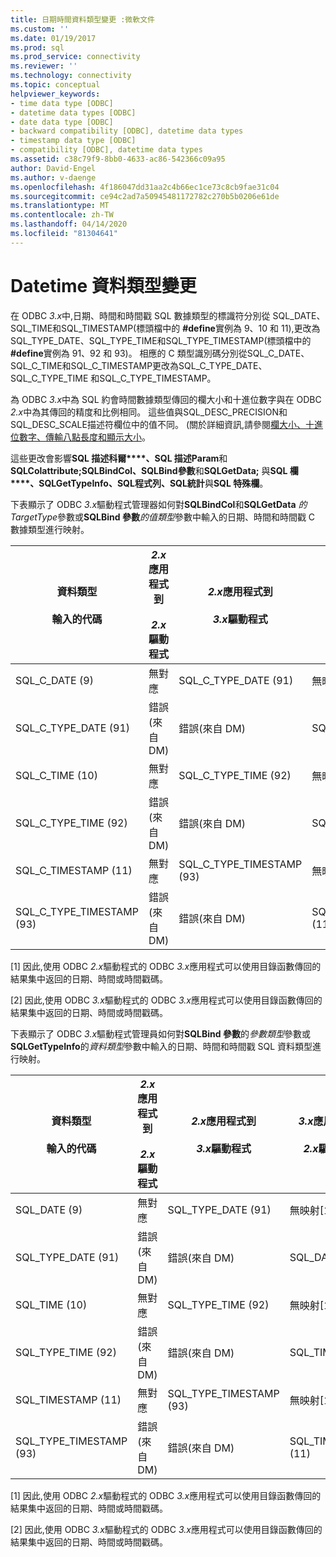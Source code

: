 ```yaml
---
title: 日期時間資料類型變更 :微軟文件
ms.custom: ''
ms.date: 01/19/2017
ms.prod: sql
ms.prod_service: connectivity
ms.reviewer: ''
ms.technology: connectivity
ms.topic: conceptual
helpviewer_keywords:
- time data type [ODBC]
- datetime data types [ODBC]
- date data type [ODBC]
- backward compatibility [ODBC], datetime data types
- timestamp data type [ODBC]
- compatibility [ODBC], datetime data types
ms.assetid: c38c79f9-8bb0-4633-ac86-542366c09a95
author: David-Engel
ms.author: v-daenge
ms.openlocfilehash: 4f186047dd31aa2c4b66ec1ce73c8cb9fae31c04
ms.sourcegitcommit: ce94c2ad7a50945481172782c270b5b0206e61de
ms.translationtype: MT
ms.contentlocale: zh-TW
ms.lasthandoff: 04/14/2020
ms.locfileid: "81304641"
---
```

# <a name="datetime-data-type-changes"></a>Datetime 資料類型變更
在 ODBC *3.x*中,日期、時間和時間戳 SQL 數據類型的標識符分別從 SQL_DATE、SQL_TIME和SQL_TIMESTAMP(標頭檔中的 **#define**實例為 9、10 和 11),更改為SQL_TYPE_DATE、SQL_TYPE_TIME和SQL_TYPE_TIMESTAMP(標頭檔中的 **#define**實例為 91、92 和 93)。 相應的 C 類型識別碼分別從SQL_C_DATE、SQL_C_TIME和SQL_C_TIMESTAMP更改為SQL_C_TYPE_DATE、SQL_C_TYPE_TIME 和SQL_C_TYPE_TIMESTAMP。  
  
 為 ODBC *3.x*中為 SQL 約會時間數據類型傳回的欄大小和十進位數字與在 ODBC *2.x*中為其傳回的精度和比例相同。 這些值與SQL_DESC_PRECISION和SQL_DESC_SCALE描述符欄位中的值不同。 (關於詳細資訊,請參閱[欄大小、十進位數字、傳輸八點長度和顯示大小](../../../odbc/reference/appendixes/column-size-decimal-digits-transfer-octet-length-and-display-size.md)。  
  
 這些更改會影響**SQL 描述科爾****、SQL 描述Param**和**SQLColattribute;****SQLBindCol、SQLBind****參數**和**SQLGetData;** 與**SQL 欄****、SQLGetTypeInfo、SQL****程式列****、SQL統計**與**SQL 特殊欄**。  
  
 下表顯示了 ODBC *3.x*驅動程式管理器如何對**SQLBindCol**和**SQLGetData** *的 TargetType*參數或**SQLBind 參數***的值類型*參數中輸入的日期、時間和時間戳 C 數據類型進行映射。  
  
|資料類型<br /><br /> 輸入的代碼|*2.x*應用程式到<br /><br /> *2.x*驅動程式|*2.x*應用程式到<br /><br /> *3.x*驅動程式|*3.x*應用程式到<br /><br /> *2.x*驅動程式|*3.x*應用程式到<br /><br /> *3.x*驅動程式|  
|--------------------------------|-----------------------------------|-----------------------------------|-----------------------------------|-----------------------------------|  
|SQL_C_DATE (9)|無對應|SQL_C_TYPE_DATE (91)|無映射[1]|SQL_C_TYPE_DATE (91)|  
|SQL_C_TYPE_DATE (91)|錯誤(來自 DM)|錯誤(來自 DM)|SQL_C_DATE (9)|無映射[2]|  
|SQL_C_TIME (10)|無對應|SQL_C_TYPE_TIME (92)|無映射[1]|SQL_C_TYPE_TIME (92)|  
|SQL_C_TYPE_TIME (92)|錯誤(來自 DM)|錯誤(來自 DM)|SQL_C_TIME (10)|無映射[2]|  
|SQL_C_TIMESTAMP (11)|無對應|SQL_C_TYPE_TIMESTAMP (93)|無映射[1]|SQL_C_TYPE_TIMESTAMP (93)|  
|SQL_C_TYPE_TIMESTAMP (93)|錯誤(來自 DM)|錯誤(來自 DM)|SQL_C_TIMESTAMP (11)|無映射[2]|  
  
 [1] 因此,使用 ODBC *2.x*驅動程式的 ODBC *3.x*應用程式可以使用目錄函數傳回的結果集中返回的日期、時間或時間戳碼。  
  
 [2] 因此,使用 ODBC *3.x*驅動程式的 ODBC *3.x*應用程式可以使用目錄函數傳回的結果集中返回的日期、時間或時間戳碼。  
  
 下表顯示了 ODBC *3.x*驅動程式管理員如何對**SQLBind 參數**的*參數類型*參數或**SQLGetTypeInfo**的*資料類型*參數中輸入的日期、時間和時間戳 SQL 資料類型進行映射。  
  
|資料類型<br /><br /> 輸入的代碼|*2.x*應用程式到<br /><br /> *2.x*驅動程式|*2.x*應用程式到<br /><br /> *3.x*驅動程式|*3.x*應用程式到<br /><br /> *2.x*驅動程式|*3.x*應用程式到<br /><br /> *3.x*驅動程式|  
|--------------------------------|-----------------------------------|-----------------------------------|-----------------------------------|-----------------------------------|  
|SQL_DATE (9)|無對應|SQL_TYPE_DATE (91)|無映射[1]|SQL_TYPE_DATE (91)|  
|SQL_TYPE_DATE (91)|錯誤(來自 DM)|錯誤(來自 DM)|SQL_DATE (9)|無映射[2]|  
|SQL_TIME (10)|無對應|SQL_TYPE_TIME (92)|無映射[1]|SQL_TYPE_TIME (92)|  
|SQL_TYPE_TIME (92)|錯誤(來自 DM)|錯誤(來自 DM)|SQL_TIME (10)|無映射[2]|  
|SQL_TIMESTAMP (11)|無對應|SQL_TYPE_TIMESTAMP (93)|無映射[1]|SQL_TYPE_TIMESTAMP (93)|  
|SQL_TYPE_TIMESTAMP (93)|錯誤(來自 DM)|錯誤(來自 DM)|SQL_TIMESTAMP (11)|無映射[2]|  
  
 [1] 因此,使用 ODBC *2.x*驅動程式的 ODBC *3.x*應用程式可以使用目錄函數傳回的結果集中返回的日期、時間或時間戳碼。  
  
 [2] 因此,使用 ODBC *3.x*驅動程式的 ODBC *3.x*應用程式可以使用目錄函數傳回的結果集中返回的日期、時間或時間戳碼。
